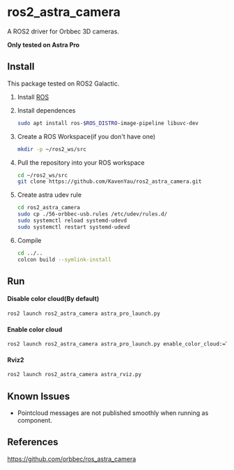 # ros2_astra_camera

A ROS2 driver for Orbbec 3D cameras.

**Only tested on Astra Pro**

## Install
This package tested on ROS2 Galactic.

1. Install [ROS](https://docs.ros.org/en/galactic/Installation.html)

2. Install dependences
    ```sh
    sudo apt install ros-$ROS_DISTRO-image-pipeline libuvc-dev
    ```

3. Create a ROS Workspace(if you don't have one)
    ```sh
    mkdir -p ~/ros2_ws/src
    ```

4. Pull the repository into your ROS workspace
    ```sh
    cd ~/ros2_ws/src
    git clone https://github.com/KavenYau/ros2_astra_camera.git
    ```

5. Create astra udev rule
    ```sh
    cd ros2_astra_camera
    sudo cp ./56-orbbec-usb.rules /etc/udev/rules.d/
    sudo systemctl reload systemd-udevd
    sudo systemctl restart systemd-udevd
    ```

6. Compile
    ```sh
    cd ../..
    colcon build --symlink-install
    ```

## Run


#### Disable color cloud(By default)
```sh
ros2 launch ros2_astra_camera astra_pro_launch.py
```

#### Enable color cloud
```sh
ros2 launch ros2_astra_camera astra_pro_launch.py enable_color_cloud:=True
```

#### Rviz2
```sh
ros2 launch ros2_astra_camera astra_rviz.py                                
```

## Known Issues
- Pointcloud messages are not published smoothly when running as component.

## References
https://github.com/orbbec/ros_astra_camera
